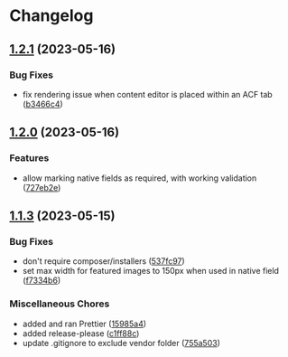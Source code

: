 # Changelog

## [1.2.1](https://github.com/winteragency/acf-native-fields/compare/v1.2.0...v1.2.1) (2023-05-16)


### Bug Fixes

* fix rendering issue when content editor is placed within an ACF tab ([b3466c4](https://github.com/winteragency/acf-native-fields/commit/b3466c4aa78c87f7573602d4a105ceb1dff133a0))

## [1.2.0](https://github.com/winteragency/acf-native-fields/compare/v1.1.3...v1.2.0) (2023-05-16)


### Features

* allow marking native fields as required, with working validation ([727eb2e](https://github.com/winteragency/acf-native-fields/commit/727eb2eba01707a1110796ed72746349c5013431))

## [1.1.3](https://github.com/winteragency/acf-native-fields/compare/v1.1.2...v1.1.3) (2023-05-15)


### Bug Fixes

* don't require composer/installers ([537fc97](https://github.com/winteragency/acf-native-fields/commit/537fc97442673fb4c51810eb36fc3f2528cfcf94))
* set max width for featured images to 150px when used in native field ([f7334b6](https://github.com/winteragency/acf-native-fields/commit/f7334b6f81b4815b03e24c396d417a5d589a4cbf))


### Miscellaneous Chores

* added and ran Prettier ([15985a4](https://github.com/winteragency/acf-native-fields/commit/15985a4ddf5c18857c48db1900c6a3045f730eb4))
* added release-please ([c1ff88c](https://github.com/winteragency/acf-native-fields/commit/c1ff88c62918a0e424fe5486b6a8dcd3e9494b51))
* update .gitignore to exclude vendor folder ([755a503](https://github.com/winteragency/acf-native-fields/commit/755a503812adadad5092ddab898460872679b7fc))
